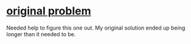 # [original problem](https://leetcode.com/problems/island-perimeter/#/solutions)

Needed help to figure this one out. My original solution ended up being longer than it needed to be.
